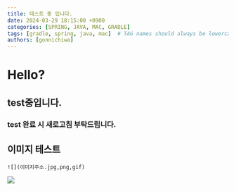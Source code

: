 ```yaml
---
title: 테스트 중 입니다.
date: 2024-03-29 18:15:00 +0900
categories: [SPRING, JAVA, MAC, GRADLE]
tags: [gradle, spring, java, mac]  # TAG names should always be lowercase
authors: [gonnichiwa]
---
```

Hello?
===
## test중입니다.
### test 완료 시 새로고침 부탁드립니다.

## 이미지 테스트
```
![](이미지주소.jpg,png,gif)
```
![](https://code.visualstudio.com/assets/docs/editor/intellisense/intellisense.gif)
